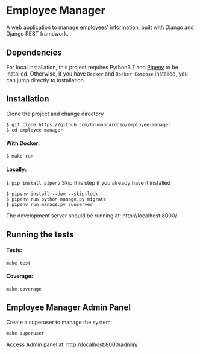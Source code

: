 # Employee Manager

A web application to manage employees' information, built with Django and Django REST framework.

## Dependencies
For local installation, this project requires Python3.7 and [Pipenv](https://pipenv.readthedocs.io/en/latest/) to be installed.
Otherwise, if you have `Docker` and `Docker Compose` installed, you can jump directly to installation.

## Installation

Clone the project and change directory
```
$ git clone https://github.com/brunobcardoso/employee-manager
$ cd employee-manager
```

#### With Docker:
```
$ make run
```

#### Locally:

`$ pip install pipenv` Skip this step if you already have it installed
```
$ pipenv install --dev --skip-lock
$ pipenv run python manage.py migrate
$ pipenv run manage.py runserver
```

The development server should be running at: http://localhost:8000/

## Running the tests

#### Tests:
```console
make test
```

#### Coverage:
```console
make coverage
```

## Employee Manager Admin Panel
Create a superuser to manage the system:
```console
make superuser
```

Access Admin panel at: [http://localhost:8000/admin/](http://localhost:8000/admin/)